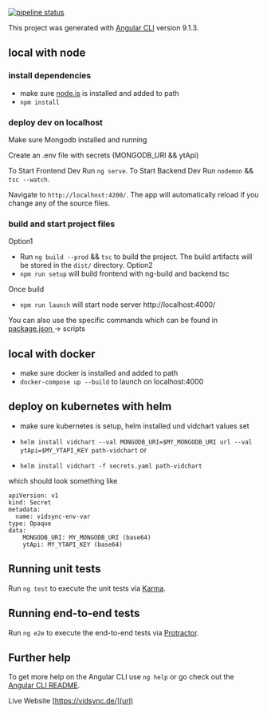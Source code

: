 [![pipeline status](https://gitlab.com/QX4MX/vidsync-angular/badges/master/pipeline.svg)](https://gitlab.com/QX4MX/vidsync-angular/pipelines)

This project was generated with [Angular CLI](https://github.com/angular/angular-cli) version 9.1.3.
## local with node

### install dependencies 
* make sure [node.js](https://nodejs.org/en/download/) is installed and added to path
* `npm install`

### deploy dev on localhost
Make sure Mongodb installed and running

Create an .env file with secrets (MONGODB_URI && ytApi)

To Start Frontend Dev Run `ng serve`. 
To Start Backend Dev Run `nodemon` && `tsc --watch`.

Navigate to `http://localhost:4200/`. The app will automatically reload if you change any of the source files.


### build and start project files
Option1
* Run `ng build --prod` && `tsc`  to build the project. The build artifacts will be stored in the `dist/` directory.
Option2
* `npm run setup` will build frontend with ng-build and backend tsc

Once build
* `npm run launch` will start node server http://localhost:4000/ 

You can also use the specific commands which can be found in [package.json ](https://gitlab.com/QX4MX/vidsync-angular/blob/master/package.json) -> scripts

## local with docker
* make sure docker is installed and added to path 
* `docker-compose up --build` to launch on localhost:4000


## deploy on kubernetes with helm
* make sure kubernetes is setup, helm installed und vidchart values set

* `helm install vidchart --val MONGODB_URI=$MY_MONGODB_URI url --val ytApi=$MY_YTAPI_KEY path-vidchart`
or
* `helm install vidchart -f secrets.yaml path-vidchart`

which should look something like 
```
apiVersion: v1
kind: Secret
metadata:
  name: vidsync-env-var
type: Opaque
data:
    MONGODB_URI: MY_MONGODB_URI (base64)
    ytApi: MY_YTAPI_KEY (base64)
```

## Running unit tests

Run `ng test` to execute the unit tests via [Karma](https://karma-runner.github.io).

## Running end-to-end tests

Run `ng e2e` to execute the end-to-end tests via [Protractor](http://www.protractortest.org/).

## Further help

To get more help on the Angular CLI use `ng help` or go check out the [Angular CLI README](https://github.com/angular/angular-cli/blob/master/README.md).

Live Website
[https://vidsync.de/](url)
